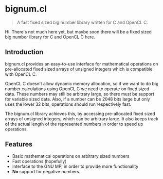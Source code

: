 # bignum.cl
> A fast fixed sized big number library written for C and OpenCL C.

Hi. There's not much here yet, but maybe soon there will be a fixed sized big number library for C and OpenCL C here.

## Introduction
bignum.cl provides an easy-to-use interface for mathematical operations on pre-allocated fixed sized arrays of
unsigned integers which is compatible with OpenCL C.

OpenCL C doesn't allow dynamic memory allocation, so if we want to do big number calculations using OpenCL C we need
to operate on fixed sized data. These numbers may still be arbitrary large, so there must be support for variable
sized data. Also, if a number can be 2048 bits large but only uses the lower 32 bits, operations should run respectively fast.

The bignum.cl library achieves this, by accessing pre-allocated fixed sized arrays of unsigned integers, which can be
arbitrary large. It also keeps track of the actual length of the represented numbers in order to speed up operations.

## Features
 * Basic mathematical operations on arbitrary sized numbers
 * Fast operations (hopefully)
 * Interface to the GNU MP, in order to provide more functionality
 * **No** support for negative numbers.
